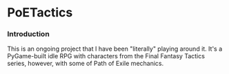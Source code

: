 # PoETactics

### Introduction
This is an ongoing project that I have been "literally" playing around it. It's a PyGame-built idle RPG with characters from the Final Fantasy Tactics series, however, with some of Path of Exile mechanics.
